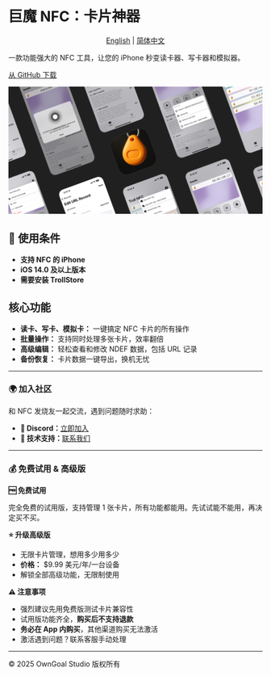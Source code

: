 # 巨魔 NFC：卡片神器

<p align="center">
  <a href="README.md">English</a> |
  <a href="README_CN.md">简体中文</a>
</p>

</div>

一款功能强大的 NFC 工具，让您的 iPhone 秒变读卡器、写卡器和模拟器。

[从 GitHub 下载](https://github.com/OwnGoalStudio/TrollNFC/releases)

![Preview Banner](./Resources/banner.png)

## 📱 使用条件

- **支持 NFC 的 iPhone**
- **iOS 14.0 及以上版本**
- **需要安装 TrollStore**

## 核心功能

- **读卡、写卡、模拟卡：** 一键搞定 NFC 卡片的所有操作
- **批量操作：** 支持同时处理多张卡片，效率翻倍
- **高级编辑：** 轻松查看和修改 NDEF 数据，包括 URL 记录
- **备份恢复：** 卡片数据一键导出，换机无忧

---

### 🌍 加入社区

和 NFC 发烧友一起交流，遇到问题随时求助：

- **💬 Discord：**[立即加入](https://discord.gg/P2Hn82zS)
- **📧 技术支持：**[联系我们](mailto:82flex@gmail.com)

---

### 💰 免费试用 & 高级版

**🆓 免费试用**

完全免费的试用版，支持管理 1 张卡片，所有功能都能用。先试试能不能用，再决定买不买。

**⭐ 升级高级版**

- 无限卡片管理，想用多少用多少
- **价格：** $9.99 美元/年/一台设备
- 解锁全部高级功能，无限制使用

**⚠️ 注意事项**

- 强烈建议先用免费版测试卡片兼容性
- 试用版功能齐全，**购买后不支持退款**
- **务必在 App 内购买**，其他渠道购买无法激活
- 激活遇到问题？联系客服手动处理

---

©️ 2025 OwnGoal Studio 版权所有